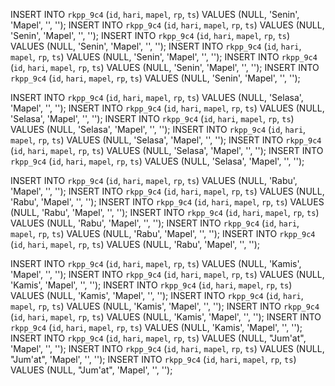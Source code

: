    
INSERT INTO `rkpp_9c4` (`id`, `hari`, `mapel`, `rp`, `ts`) VALUES (NULL, 'Senin', 'Mapel', '', '');
INSERT INTO `rkpp_9c4` (`id`, `hari`, `mapel`, `rp`, `ts`) VALUES (NULL, 'Senin', 'Mapel', '', '');
INSERT INTO `rkpp_9c4` (`id`, `hari`, `mapel`, `rp`, `ts`) VALUES (NULL, 'Senin', 'Mapel', '', '');
INSERT INTO `rkpp_9c4` (`id`, `hari`, `mapel`, `rp`, `ts`) VALUES (NULL, 'Senin', 'Mapel', '', '');
INSERT INTO `rkpp_9c4` (`id`, `hari`, `mapel`, `rp`, `ts`) VALUES (NULL, 'Senin', 'Mapel', '', '');
INSERT INTO `rkpp_9c4` (`id`, `hari`, `mapel`, `rp`, `ts`) VALUES (NULL, 'Senin', 'Mapel', '', '');
    
INSERT INTO `rkpp_9c4` (`id`, `hari`, `mapel`, `rp`, `ts`) VALUES (NULL, 'Selasa', 'Mapel', '', '');
INSERT INTO `rkpp_9c4` (`id`, `hari`, `mapel`, `rp`, `ts`) VALUES (NULL, 'Selasa', 'Mapel', '', '');
INSERT INTO `rkpp_9c4` (`id`, `hari`, `mapel`, `rp`, `ts`) VALUES (NULL, 'Selasa', 'Mapel', '', '');
INSERT INTO `rkpp_9c4` (`id`, `hari`, `mapel`, `rp`, `ts`) VALUES (NULL, 'Selasa', 'Mapel', '', '');
INSERT INTO `rkpp_9c4` (`id`, `hari`, `mapel`, `rp`, `ts`) VALUES (NULL, 'Selasa', 'Mapel', '', '');
INSERT INTO `rkpp_9c4` (`id`, `hari`, `mapel`, `rp`, `ts`) VALUES (NULL, 'Selasa', 'Mapel', '', '');
    
INSERT INTO `rkpp_9c4` (`id`, `hari`, `mapel`, `rp`, `ts`) VALUES (NULL, 'Rabu', 'Mapel', '', '');
INSERT INTO `rkpp_9c4` (`id`, `hari`, `mapel`, `rp`, `ts`) VALUES (NULL, 'Rabu', 'Mapel', '', '');
INSERT INTO `rkpp_9c4` (`id`, `hari`, `mapel`, `rp`, `ts`) VALUES (NULL, 'Rabu', 'Mapel', '', '');
INSERT INTO `rkpp_9c4` (`id`, `hari`, `mapel`, `rp`, `ts`) VALUES (NULL, 'Rabu', 'Mapel', '', '');
INSERT INTO `rkpp_9c4` (`id`, `hari`, `mapel`, `rp`, `ts`) VALUES (NULL, 'Rabu', 'Mapel', '', '');
INSERT INTO `rkpp_9c4` (`id`, `hari`, `mapel`, `rp`, `ts`) VALUES (NULL, 'Rabu', 'Mapel', '', '');
    
INSERT INTO `rkpp_9c4` (`id`, `hari`, `mapel`, `rp`, `ts`) VALUES (NULL, 'Kamis', 'Mapel', '', '');
INSERT INTO `rkpp_9c4` (`id`, `hari`, `mapel`, `rp`, `ts`) VALUES (NULL, 'Kamis', 'Mapel', '', '');
INSERT INTO `rkpp_9c4` (`id`, `hari`, `mapel`, `rp`, `ts`) VALUES (NULL, 'Kamis', 'Mapel', '', '');
INSERT INTO `rkpp_9c4` (`id`, `hari`, `mapel`, `rp`, `ts`) VALUES (NULL, 'Kamis', 'Mapel', '', '');
INSERT INTO `rkpp_9c4` (`id`, `hari`, `mapel`, `rp`, `ts`) VALUES (NULL, 'Kamis', 'Mapel', '', '');
INSERT INTO `rkpp_9c4` (`id`, `hari`, `mapel`, `rp`, `ts`) VALUES (NULL, 'Kamis', 'Mapel', '', ''); 
INSERT INTO `rkpp_9c4` (`id`, `hari`, `mapel`, `rp`, `ts`) VALUES (NULL, "Jum'at", 'Mapel', '', '');
INSERT INTO `rkpp_9c4` (`id`, `hari`, `mapel`, `rp`, `ts`) VALUES (NULL, "Jum'at", 'Mapel', '', '');
INSERT INTO `rkpp_9c4` (`id`, `hari`, `mapel`, `rp`, `ts`) VALUES (NULL, "Jum'at", 'Mapel', '', '');